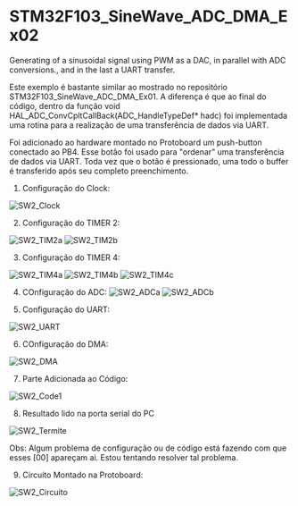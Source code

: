 # STM32F103_SineWave_ADC_DMA_Ex02
Generating of a sinusoidal signal using PWM as a DAC, in parallel with ADC conversions., and in the last a UART transfer.

Este exemplo é bastante similar ao mostrado no repositório STM32F103_SineWave_ADC_DMA_Ex01. A diferença é que ao final do código, dentro da função
void HAL_ADC_ConvCpltCallBack(ADC_HandleTypeDef* hadc) foi implementada uma rotina para a realização de uma transferência de dados via UART.

Foi adicionado ao hardware montado no Protoboard um push-button conectado ao PB4. Esse botão foi usado para "ordenar" uma transferência de dados
via UART. Toda vez que o botão é pressionado, uma todo o buffer é transferido após seu completo  preenchimento.

1. Configuração do Clock:

![SW2_Clock](https://user-images.githubusercontent.com/114233216/192543973-e187f06b-bfec-4514-b516-fbee9b8069bb.png)


2. Configuração do TIMER 2:

![SW2_TIM2a](https://user-images.githubusercontent.com/114233216/192544007-030ebe71-8b20-4991-b60f-f1d97421d90d.png)
![SW2_TIM2b](https://user-images.githubusercontent.com/114233216/192544021-73a5dd15-3108-468f-99ab-3d66b0b75dc0.png)


3. Configuração do TIMER 4:

![SW2_TIM4a](https://user-images.githubusercontent.com/114233216/192544072-d70840d3-2af4-42a8-a963-0ee1f3a66054.png)
![SW2_TIM4b](https://user-images.githubusercontent.com/114233216/192544107-ed6a1da8-b5e5-47f2-9e74-31b02e6dc1c8.png)
![SW2_TIM4c](https://user-images.githubusercontent.com/114233216/192544128-85f90f4e-a9c0-4c03-8f5f-d8ad659c63d5.png)



4. COnfiguração do ADC:
![SW2_ADCa](https://user-images.githubusercontent.com/114233216/192544182-fa8469e1-2cb5-4243-adfe-f7d66778996e.png)
![SW2_ADCb](https://user-images.githubusercontent.com/114233216/192544213-f2223acd-9470-499c-8ea9-124dbd858de5.png)


5. Configuração do UART:

![SW2_UART](https://user-images.githubusercontent.com/114233216/192544259-d097ee9b-66be-4d8e-84b9-d5a7b49a8b77.png)


6. COnfiguração do DMA:

![SW2_DMA](https://user-images.githubusercontent.com/114233216/192544505-7170dc1e-7ee6-4df3-b301-bd4b20257612.png)


7. Parte Adicionada ao Código:

![SW2_Code1](https://user-images.githubusercontent.com/114233216/192544564-58d31619-0f55-495d-aeeb-c10b2d4a54b5.png)


8. Resultado lido na porta serial do PC

![SW2_Termite](https://user-images.githubusercontent.com/114233216/192545442-94251a06-b6a4-422d-905c-8de5e9e67e27.png)

Obs: Algum problema de configuração ou de código está fazendo com que esses [00] apareçam ai. Estou tentando resolver tal problema.


9. Circuito Montado na Protoboard:

![SW2_Circuito](https://user-images.githubusercontent.com/114233216/192547904-18b1a744-821f-4dfe-b2a7-d7d40f788e88.jpeg)







